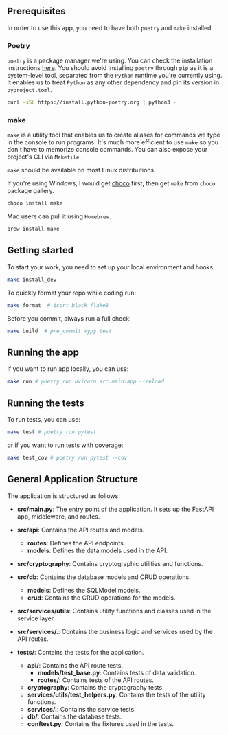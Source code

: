 ## Prerequisites

In order to use this app, you need to have both `poetry` and `make` installed.

### Poetry

`poetry` is a package manager we're using. You can check the installation instructions [here](https://python-poetry.org/docs/#installing-with-the-official-installer). You should avoid installing `poetry` through `pip` as it is a system-level tool, separated from the `Python` runtime you're currently using. It enables us to treat `Python` as any other dependency and pin its version in `pyproject.toml`.

```sh
curl -sSL https://install.python-poetry.org | python3 -
```

### make

`make` is a utility tool that enables us to create aliases for commands we type in the console to run programs. It's much more efficient to use `make` so you don't have to memorize console commands. You can also expose your project's CLI via `Makefile`.

`make` should be available on most Linux distributions.

If you're using Windows, I would get [choco](https://chocolatey.org/install) first, then get `make` from `choco` package gallery.

```sh
choco install make
```

Mac users can pull it using `Homebrew`.

```sh
brew install make
```

## Getting started

To start your work, you need to set up your local environment and hooks.

```sh
make install_dev
```

To quickly format your repo while coding run:

```sh
make format  # isort black flake8
```

Before you commit, always run a full check:

```sh
make build  # pre_commit mypy test
```

## Running the app

If you want to run app locally, you can use:

```sh
make run # poetry run uvicorn src.main:app --reload
```

## Running the tests
To run tests, you can use:
```sh
make test # poetry run pytest
```

or if you want to run tests with coverage:
```sh
make test_cov # poetry run pytest --cov
```

## General Application Structure

The application is structured as follows:

- **src/main.py**: The entry point of the application. It sets up the FastAPI app, middleware, and routes.
- **src/api**: Contains the API routes and models.
  - **routes**: Defines the API endpoints.
  - **models**: Defines the data models used in the API.
- **src/cryptography**: Contains cryptographic utilities and functions.
- **src/db**: Contains the database models and CRUD operations.
  - **models**: Defines the SQLModel models.
  - **crud**: Contains the CRUD operations for the models.
- **src/services/utils**: Contains utility functions and classes used in the service layer.
- **src/services/.**: Contains the business logic and services used by the API routes.

- **tests/**: Contains the tests for the application.
    - **api/**: Contains the API route tests.
        - **models/test_base.py**: Contains tests of data validation.
        - **routes/**: Contains tests of the API routes.
    - **cryptography**: Contains the cryptography tests.
    - **services/utils/test_helpers.py**: Contains the tests of the utility functions.
    - **services/.**: Contains the service tests.
    - **db/**: Contains the database tests.
    - **conftest.py**: Contains the fixtures used in the tests.
